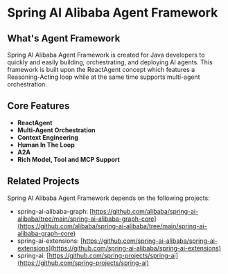 # Spring AI Alibaba Agent Framework

## What's Agent Framework

Spring AI Alibaba Agent Framework is created for Java developers to quickly and easily building, orchestrating, and deploying AI agents. This framework is built upon the ReactAgent concept which features a Reasoning-Acting loop while at the same time supports multi-agent orchestration.

## Core Features
* **ReactAgent**
* **Multi-Agent Orchestration**
* **Context Engineering**
* **Human In The Loop**
* **A2A**
* **Rich Model, Tool and MCP Support**

## Related Projects
Spring AI Alibaba Agent Framework depends on the following projects:

* spring-ai-alibaba-graph: [https://github.com/alibaba/spring-ai-alibaba/tree/main/spring-ai-alibaba-graph-core](https://github.com/alibaba/spring-ai-alibaba/tree/main/spring-ai-alibaba-graph-core)
* spring-ai-extensions: [https://github.com/spring-ai-alibaba/spring-ai-extensions](https://github.com/spring-ai-alibaba/spring-ai-extensions)
* spring-ai: [https://github.com/spring-projects/spring-ai](https://github.com/spring-projects/spring-ai)

